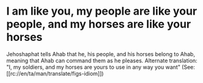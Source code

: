 # I am like you, my people are like your people, and my horses are like your horses

Jehoshaphat tells Ahab that he, his people, and his horses belong to Ahab, meaning that Ahab can command them as he pleases. Alternate translation: "I, my soldiers, and my horses are yours to use in any way you want" (See: [[rc://en/ta/man/translate/figs-idiom]])

